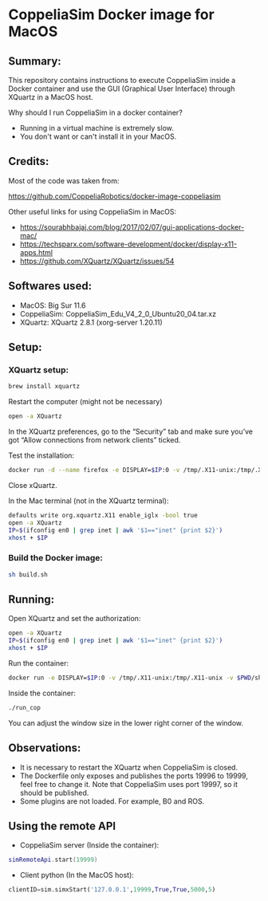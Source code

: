 CoppeliaSim Docker image for MacOS
=======================================

## Summary:

This repository contains instructions to execute CoppeliaSim inside a Docker container and use the GUI (Graphical User Interface) through XQuartz in a MacOS host. 

Why should I run CoppeliaSim in a docker container?
- Running in a virtual machine is extremely slow.
- You don't want or can't install it in your MacOS.

## Credits:
Most of the code was taken from:

https://github.com/CoppeliaRobotics/docker-image-coppeliasim

Other useful links for using CoppeliaSim in MacOS:
- https://sourabhbajaj.com/blog/2017/02/07/gui-applications-docker-mac/
- https://techsparx.com/software-development/docker/display-x11-apps.html
- https://github.com/XQuartz/XQuartz/issues/54

## Softwares used:

- MacOS: Big Sur 11.6
- CoppeliaSim: CoppeliaSim_Edu_V4_2_0_Ubuntu20_04.tar.xz
- XQuartz: XQuartz 2.8.1 (xorg-server 1.20.11)

## Setup:

### XQuartz setup:
```bash
brew install xquartz
```
Restart the computer (might not be necessary)

```bash
open -a XQuartz
```
In the XQuartz preferences, go to the “Security” tab and make sure you’ve got “Allow connections from network clients” ticked.

Test the installation:
```bash
docker run -d --name firefox -e DISPLAY=$IP:0 -v /tmp/.X11-unix:/tmp/.X11-unix jess/firefox
```

Close xQuartz.

In the Mac terminal (not in the XQuartz terminal):
```bash
defaults write org.xquartz.X11 enable_iglx -bool true
open -a XQuartz
IP=$(ifconfig en0 | grep inet | awk '$1=="inet" {print $2}')
xhost + $IP
```

### Build the Docker image:

```bash
sh build.sh
```

## Running:

Open XQuartz and set the authorization:
```bash
open -a XQuartz
IP=$(ifconfig en0 | grep inet | awk '$1=="inet" {print $2}')
xhost + $IP
```

Run the container:

```bash
docker run -e DISPLAY=$IP:0 -v /tmp/.X11-unix:/tmp/.X11-unix -v $PWD/shared:/shared -p 19996-19999:19996-19999 -it coppeliasim-ubuntu20
```

Inside the container:

```bash
./run_cop
```

You can adjust the window size in the lower right corner of the window.

## Observations:

- It is necessary to restart the XQuartz when CoppeliaSim is closed.
- The Dockerfile only exposes and publishes the ports 19996 to 19999, feel free to change it. Note that CoppeliaSim uses port 19997, so it should be published.
- Some plugins are not loaded. For example, B0 and ROS.


## Using the remote API
- CoppeliaSim server (Inside the container):
```lua
simRemoteApi.start(19999)
```

- Client python (In the MacOS host): 
```python
clientID=sim.simxStart('127.0.0.1',19999,True,True,5000,5)
```